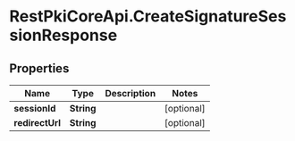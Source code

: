 # RestPkiCoreApi.CreateSignatureSessionResponse

## Properties
Name | Type | Description | Notes
------------ | ------------- | ------------- | -------------
**sessionId** | **String** |  | [optional] 
**redirectUrl** | **String** |  | [optional] 
